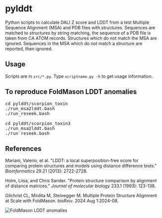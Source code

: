 # pylddt

Python scripts to calculate DALI Z score and LDDT from a test Multiple Sequence Alignment (MSA) and PDB files with structures. 
Sequences are matched to structures by string matching, the sequence of a PDB file is taken from CA ATOM records.
Structures which do not match the MSA are ignored. Sequences in the MSA which do not match a structure are reported, then ignored.

## Usage 

Scripts are in `src/*.py`. Type `scriptname.py -h` to get usage information.

## To reproduce FoldMason LDDT anomalies

<pre>
cd pylddt/scorpion_toxin
./run_msa2lddt.bash
./run_reseek.bash

cd pylddt/scorpion_toxin3
./run_msa2lddt.bash
./run_reseek.bash
</pre>

## References

Mariani, Valerio, et al. "LDDT: a local superposition-free score for comparing protein structures and models using distance difference tests." <i>Bioinformatics</i> 29.21 (2013): 2722-2728.

Holm, Liisa, and Chris Sander. "Protein structure comparison by alignment of distance matrices." <i>Journal of molecular biology</i> 233.1 (1993): 123-138.

Gilchrist CL, Mirdita M, Steinegger M. Multiple Protein Structure Alignment at Scale with FoldMason. bioRxiv. 2024 Aug 1:2024-08.


![FoldMason LDDT anomalies](https://github.com/rcedgar/pylddt/raw/main/results/FoldMason_LDDT_anomaly_figure.png)
